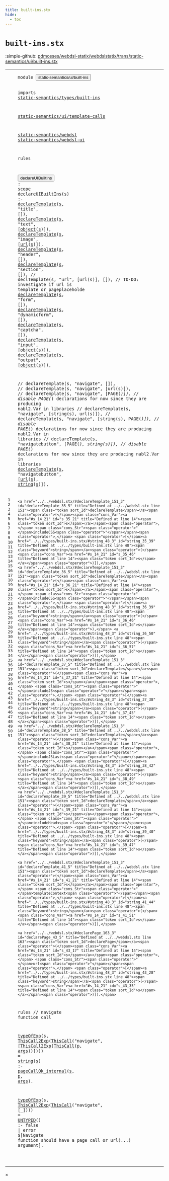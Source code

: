 ```yaml
---
title: built-ins.stx
hide:
  - toc
---
```


# `built-ins.stx`

:simple-github: [pdmosses/webdsl-statix/webdslstatix/trans/static-semantics/ui/built-ins.stx]

[pdmosses/webdsl-statix/webdslstatix/trans/static-semantics/ui/built-ins.stx]: https://github.com/pdmosses/webdsl-statix/blob/master/webdslstatix/trans/static-semantics/ui/built-ins.stx "The source file on GitHub"

<div class="stx"><table class="highlighttable"><tbody><tr><td class="linenos"><div class="linenodiv"><pre><span></span>1
2
3
4
5
6
7
8
9
10
11
12
13
14
15
16
17
18
19
20
21
22
23
24
25
26
27
28
29
30
31
32
33
34
35
36
37
38
39
40
41
42
43
44
45
46
47
48
49
50
51
</pre></div></td>
<td class="code"><pre><code><span class="keyword">module</span> <button class="modal-open" id="static-semantics/ui/built-ins_1_8" title="Multi-file references" data-urls="../../webdsl-ui.stx/#static-semantics/ui/built-ins_13_3 line 13; ../../webdsl.stx/#static-semantics/ui/built-ins_9_3 line 9"><span class="token sort_Id">static-semantics/ui/built-ins</span></button>

<span class="keyword">imports</span>
  <a href="../../types/built-ins.stx/#static-semantics/types/built-ins_1_8" id="static-semantics/types/built-ins_4_3" title="Defined at ../../types/built-ins.stx line 1"><span class="token sort_Id">static-semantics/types/built-ins</span></a>

  <a href="../template-calls.stx/#static-semantics/ui/template-calls_1_8" id="static-semantics/ui/template-calls_6_3" title="Defined at ../template-calls.stx line 1"><span class="token sort_Id">static-semantics/ui/template-calls</span></a>

  <a href="../../webdsl.stx/#static-semantics/webdsl_1_8" id="static-semantics/webdsl_8_3" title="Defined at ../../webdsl.stx line 1"><span class="token sort_Id">static-semantics/webdsl</span></a>
  <a href="../../webdsl-ui.stx/#static-semantics/webdsl-ui_1_8" id="static-semantics/webdsl-ui_9_3" title="Defined at ../../webdsl-ui.stx line 1"><span class="token sort_Id">static-semantics/webdsl-ui</span></a>

<span class="keyword">rules</span>

  <button class="modal-open" id="declareUIBuiltIns_13_3" title="Multi-file references" data-urls="#declareUIBuiltIns_14_3 line 14; ../../webdsl.stx/#declareUIBuiltIns_383_5 line 383"><span class="token sort_Id">declareUIBuiltIns</span></button> <span class="operator">:</span> <span class="cons_ScopeSort"><span class="keyword">scope</span></span>
  <a href="#declareUIBuiltIns_13_3" id="declareUIBuiltIns_14_3" title="Defined at line 13"><span class="token sort_Id">declareUIBuiltIns</span></a><span class="operator">(</span><span class="cons_Var"><a href="#s_15_21" id="s_14_21" title="Referenced at line 15, 16, 17, 18, 19, 21, 22, 23, 24, 25, 33, 35, 36, 37, 38, 39, 41, 43"><span class="token sort_Id">s</span></a></span><span class="operator">)</span> <span class="operator">:-</span>
    <a href="../../webdsl.stx/#declareTemplate_151_3" id="declareTemplate_15_5" title="Defined at ../../webdsl.stx line 151"><span class="token sort_Id">declareTemplate</span></a><span class="operator">(</span><span class="cons_Var"><a href="#s_14_21" id="s_15_21" title="Defined at line 14"><span class="token sort_Id">s</span></a></span><span class="operator">,</span> <span class="cons_Str"><span class="operator">"</span>title<span class="operator">"</span></span><span class="operator">,</span> <span class="operator">[]),</span>
    <a href="../../webdsl.stx/#declareTemplate_151_3" id="declareTemplate_16_5" title="Defined at ../../webdsl.stx line 151"><span class="token sort_Id">declareTemplate</span></a><span class="operator">(</span><span class="cons_Var"><a href="#s_14_21" id="s_16_21" title="Defined at line 14"><span class="token sort_Id">s</span></a></span><span class="operator">,</span> <span class="cons_Str"><span class="operator">"</span>text<span class="operator">"</span></span><span class="operator">,</span> <span class="operator">[</span><a href="../../types/built-ins.stx/#object_84_3" id="object_16_33" title="Defined at ../../types/built-ins.stx line 84"><span class="token sort_Id">object</span></a><span class="operator">(</span><span class="cons_Var"><a href="#s_14_21" id="s_16_40" title="Defined at line 14"><span class="token sort_Id">s</span></a></span><span class="operator">)]),</span>
    <a href="../../webdsl.stx/#declareTemplate_151_3" id="declareTemplate_17_5" title="Defined at ../../webdsl.stx line 151"><span class="token sort_Id">declareTemplate</span></a><span class="operator">(</span><span class="cons_Var"><a href="#s_14_21" id="s_17_21" title="Defined at line 14"><span class="token sort_Id">s</span></a></span><span class="operator">,</span> <span class="cons_Str"><span class="operator">"</span>image<span class="operator">"</span></span><span class="operator">,</span> <span class="operator">[</span><a href="../../types/built-ins.stx/#url_54_3" id="url_17_34" title="Defined at ../../types/built-ins.stx line 54"><span class="token sort_Id">url</span></a><span class="operator">(</span><span class="cons_Var"><a href="#s_14_21" id="s_17_38" title="Defined at line 14"><span class="token sort_Id">s</span></a></span><span class="operator">)]),</span>
    <a href="../../webdsl.stx/#declareTemplate_151_3" id="declareTemplate_18_5" title="Defined at ../../webdsl.stx line 151"><span class="token sort_Id">declareTemplate</span></a><span class="operator">(</span><span class="cons_Var"><a href="#s_14_21" id="s_18_21" title="Defined at line 14"><span class="token sort_Id">s</span></a></span><span class="operator">,</span> <span class="cons_Str"><span class="operator">"</span>header<span class="operator">"</span></span><span class="operator">,</span> <span class="operator">[]),</span>
    <a href="../../webdsl.stx/#declareTemplate_151_3" id="declareTemplate_19_5" title="Defined at ../../webdsl.stx line 151"><span class="token sort_Id">declareTemplate</span></a><span class="operator">(</span><span class="cons_Var"><a href="#s_14_21" id="s_19_21" title="Defined at line 14"><span class="token sort_Id">s</span></a></span><span class="operator">,</span> <span class="cons_Str"><span class="operator">"</span>section<span class="operator">"</span></span><span class="operator">,</span> <span class="operator">[]),</span>
<span class="layout">//    declTemplate(s, "url", [url(s)], []), // TO-DO: investigate if url is template or pageplaceholde</span>
    <a href="../../webdsl.stx/#declareTemplate_151_3" id="declareTemplate_21_5" title="Defined at ../../webdsl.stx line 151"><span class="token sort_Id">declareTemplate</span></a><span class="operator">(</span><span class="cons_Var"><a href="#s_14_21" id="s_21_21" title="Defined at line 14"><span class="token sort_Id">s</span></a></span><span class="operator">,</span> <span class="cons_Str"><span class="operator">"</span>form<span class="operator">"</span></span><span class="operator">,</span> <span class="operator">[]),</span>
    <a href="../../webdsl.stx/#declareTemplate_151_3" id="declareTemplate_22_5" title="Defined at ../../webdsl.stx line 151"><span class="token sort_Id">declareTemplate</span></a><span class="operator">(</span><span class="cons_Var"><a href="#s_14_21" id="s_22_21" title="Defined at line 14"><span class="token sort_Id">s</span></a></span><span class="operator">,</span> <span class="cons_Str"><span class="operator">"</span>dynamicform<span class="operator">"</span></span><span class="operator">,</span> <span class="operator">[]),</span>
    <a href="../../webdsl.stx/#declareTemplate_151_3" id="declareTemplate_23_5" title="Defined at ../../webdsl.stx line 151"><span class="token sort_Id">declareTemplate</span></a><span class="operator">(</span><span class="cons_Var"><a href="#s_14_21" id="s_23_21" title="Defined at line 14"><span class="token sort_Id">s</span></a></span><span class="operator">,</span> <span class="cons_Str"><span class="operator">"</span>captcha<span class="operator">"</span></span><span class="operator">,</span> <span class="operator">[]),</span>
    <a href="../../webdsl.stx/#declareTemplate_151_3" id="declareTemplate_24_5" title="Defined at ../../webdsl.stx line 151"><span class="token sort_Id">declareTemplate</span></a><span class="operator">(</span><span class="cons_Var"><a href="#s_14_21" id="s_24_21" title="Defined at line 14"><span class="token sort_Id">s</span></a></span><span class="operator">,</span> <span class="cons_Str"><span class="operator">"</span>input<span class="operator">"</span></span><span class="operator">,</span> <span class="operator">[</span><a href="../../types/built-ins.stx/#object_84_3" id="object_24_34" title="Defined at ../../types/built-ins.stx line 84"><span class="token sort_Id">object</span></a><span class="operator">(</span><span class="cons_Var"><a href="#s_14_21" id="s_24_41" title="Defined at line 14"><span class="token sort_Id">s</span></a></span><span class="operator">)]),</span>
    <a href="../../webdsl.stx/#declareTemplate_151_3" id="declareTemplate_25_5" title="Defined at ../../webdsl.stx line 151"><span class="token sort_Id">declareTemplate</span></a><span class="operator">(</span><span class="cons_Var"><a href="#s_14_21" id="s_25_21" title="Defined at line 14"><span class="token sort_Id">s</span></a></span><span class="operator">,</span> <span class="cons_Str"><span class="operator">"</span>output<span class="operator">"</span></span><span class="operator">,</span> <span class="operator">[</span><a href="../../types/built-ins.stx/#object_84_3" id="object_25_35" title="Defined at ../../types/built-ins.stx line 84"><span class="token sort_Id">object</span></a><span class="operator">(</span><span class="cons_Var"><a href="#s_14_21" id="s_25_42" title="Defined at line 14"><span class="token sort_Id">s</span></a></span><span class="operator">)]),</span>

<span class="layout">//    declareTemplate(s, "navigate", []),</span>
<span class="layout">//    declareTemplate(s, "navigate", [url(s)]),</span>
<span class="layout">//    declareTemplate(s, "navigate", [PAGE(_)]), // disable PAGE(_) declarations for now since they are producing nabl2.Var in libraries</span>
<span class="layout">//    declareTemplate(s, "navigate", [string(s), url(s)]),</span>
<span class="layout">//    declareTemplate(s, "navigate", [string(s), PAGE(_)]), // disable PAGE(_) declarations for now since they are producing nabl2.Var in libraries</span>
<span class="layout">//    declareTemplate(s, "navigatebutton", [PAGE(_), string(s)]), // disable PAGE(_) declarations for now since they are producing nabl2.Var in libraries</span>
    <a href="../../webdsl.stx/#declareTemplate_151_3" id="declareTemplate_33_5" title="Defined at ../../webdsl.stx line 151"><span class="token sort_Id">declareTemplate</span></a><span class="operator">(</span><span class="cons_Var"><a href="#s_14_21" id="s_33_21" title="Defined at line 14"><span class="token sort_Id">s</span></a></span><span class="operator">,</span> <span class="cons_Str"><span class="operator">"</span>navigatebutton<span class="operator">"</span></span><span class="operator">,</span> <span class="operator">[</span><a href="../../types/built-ins.stx/#url_54_3" id="url_33_43" title="Defined at ../../types/built-ins.stx line 54"><span class="token sort_Id">url</span></a><span class="operator">(</span><span class="cons_Var"><a href="#s_14_21" id="s_33_47" title="Defined at line 14"><span class="token sort_Id">s</span></a></span><span class="operator">),</span> <a href="../../types/built-ins.stx/#string_48_3" id="string_33_51" title="Defined at ../../types/built-ins.stx line 48"><span class="keyword">string</span></a><span class="operator">(</span><span class="cons_Var"><a href="#s_14_21" id="s_33_58" title="Defined at line 14"><span class="token sort_Id">s</span></a></span><span class="operator">)]),</span>

    <a href="../../webdsl.stx/#declareTemplate_151_3" id="declareTemplate_35_5" title="Defined at ../../webdsl.stx line 151"><span class="token sort_Id">declareTemplate</span></a><span class="operator">(</span><span class="cons_Var"><a href="#s_14_21" id="s_35_21" title="Defined at line 14"><span class="token sort_Id">s</span></a></span><span class="operator">,</span> <span class="cons_Str"><span class="operator">"</span>includeCSS<span class="operator">"</span></span><span class="operator">,</span> <span class="operator">[</span><a href="../../types/built-ins.stx/#string_48_3" id="string_35_39" title="Defined at ../../types/built-ins.stx line 48"><span class="keyword">string</span></a><span class="operator">(</span><span class="cons_Var"><a href="#s_14_21" id="s_35_46" title="Defined at line 14"><span class="token sort_Id">s</span></a></span><span class="operator">)]),</span>
    <a href="../../webdsl.stx/#declareTemplate_151_3" id="declareTemplate_36_5" title="Defined at ../../webdsl.stx line 151"><span class="token sort_Id">declareTemplate</span></a><span class="operator">(</span><span class="cons_Var"><a href="#s_14_21" id="s_36_21" title="Defined at line 14"><span class="token sort_Id">s</span></a></span><span class="operator">,</span> <span class="cons_Str"><span class="operator">"</span>includeCSS<span class="operator">"</span></span><span class="operator">,</span> <span class="operator">[</span><a href="../../types/built-ins.stx/#string_48_3" id="string_36_39" title="Defined at ../../types/built-ins.stx line 48"><span class="keyword">string</span></a><span class="operator">(</span><span class="cons_Var"><a href="#s_14_21" id="s_36_46" title="Defined at line 14"><span class="token sort_Id">s</span></a></span><span class="operator">),</span> <a href="../../types/built-ins.stx/#string_48_3" id="string_36_50" title="Defined at ../../types/built-ins.stx line 48"><span class="keyword">string</span></a><span class="operator">(</span><span class="cons_Var"><a href="#s_14_21" id="s_36_57" title="Defined at line 14"><span class="token sort_Id">s</span></a></span><span class="operator">)]),</span>
    <a href="../../webdsl.stx/#declareTemplate_151_3" id="declareTemplate_37_5" title="Defined at ../../webdsl.stx line 151"><span class="token sort_Id">declareTemplate</span></a><span class="operator">(</span><span class="cons_Var"><a href="#s_14_21" id="s_37_21" title="Defined at line 14"><span class="token sort_Id">s</span></a></span><span class="operator">,</span> <span class="cons_Str"><span class="operator">"</span>includeJS<span class="operator">"</span></span><span class="operator">,</span> <span class="operator">[</span><a href="../../types/built-ins.stx/#string_48_3" id="string_37_38" title="Defined at ../../types/built-ins.stx line 48"><span class="keyword">string</span></a><span class="operator">(</span><span class="cons_Var"><a href="#s_14_21" id="s_37_45" title="Defined at line 14"><span class="token sort_Id">s</span></a></span><span class="operator">)]),</span>
    <a href="../../webdsl.stx/#declareTemplate_151_3" id="declareTemplate_38_5" title="Defined at ../../webdsl.stx line 151"><span class="token sort_Id">declareTemplate</span></a><span class="operator">(</span><span class="cons_Var"><a href="#s_14_21" id="s_38_21" title="Defined at line 14"><span class="token sort_Id">s</span></a></span><span class="operator">,</span> <span class="cons_Str"><span class="operator">"</span>includeJSLast<span class="operator">"</span></span><span class="operator">,</span> <span class="operator">[</span><a href="../../types/built-ins.stx/#string_48_3" id="string_38_42" title="Defined at ../../types/built-ins.stx line 48"><span class="keyword">string</span></a><span class="operator">(</span><span class="cons_Var"><a href="#s_14_21" id="s_38_49" title="Defined at line 14"><span class="token sort_Id">s</span></a></span><span class="operator">)]),</span>
    <a href="../../webdsl.stx/#declareTemplate_151_3" id="declareTemplate_39_5" title="Defined at ../../webdsl.stx line 151"><span class="token sort_Id">declareTemplate</span></a><span class="operator">(</span><span class="cons_Var"><a href="#s_14_21" id="s_39_21" title="Defined at line 14"><span class="token sort_Id">s</span></a></span><span class="operator">,</span> <span class="cons_Str"><span class="operator">"</span>includeHead<span class="operator">"</span></span><span class="operator">,</span> <span class="operator">[</span><a href="../../types/built-ins.stx/#string_48_3" id="string_39_40" title="Defined at ../../types/built-ins.stx line 48"><span class="keyword">string</span></a><span class="operator">(</span><span class="cons_Var"><a href="#s_14_21" id="s_39_47" title="Defined at line 14"><span class="token sort_Id">s</span></a></span><span class="operator">)]),</span>

    <a href="../../webdsl.stx/#declareTemplate_151_3" id="declareTemplate_41_5" title="Defined at ../../webdsl.stx line 151"><span class="token sort_Id">declareTemplate</span></a><span class="operator">(</span><span class="cons_Var"><a href="#s_14_21" id="s_41_21" title="Defined at line 14"><span class="token sort_Id">s</span></a></span><span class="operator">,</span> <span class="cons_Str"><span class="operator">"</span>templateContext<span class="operator">"</span></span><span class="operator">,</span> <span class="operator">[</span><a href="../../types/built-ins.stx/#string_48_3" id="string_41_44" title="Defined at ../../types/built-ins.stx line 48"><span class="keyword">string</span></a><span class="operator">(</span><span class="cons_Var"><a href="#s_14_21" id="s_41_51" title="Defined at line 14"><span class="token sort_Id">s</span></a></span><span class="operator">)]),</span>

    <a href="../../webdsl.stx/#declarePage_163_3" id="declarePage_43_5" title="Defined at ../../webdsl.stx line 163"><span class="token sort_Id">declarePage</span></a><span class="operator">(</span><span class="cons_Var"><a href="#s_14_21" id="s_43_17" title="Defined at line 14"><span class="token sort_Id">s</span></a></span><span class="operator">,</span> <span class="cons_Str"><span class="operator">"</span>url<span class="operator">"</span></span><span class="operator">,</span> <span class="operator">[</span><a href="../../types/built-ins.stx/#string_48_3" id="string_43_28" title="Defined at ../../types/built-ins.stx line 48"><span class="keyword">string</span></a><span class="operator">(</span><span class="cons_Var"><a href="#s_14_21" id="s_43_35" title="Defined at line 14"><span class="token sort_Id">s</span></a></span><span class="operator">)]).</span>

<span class="keyword">rules</span> <span class="layout">// navigate function call</span>

  <a href="../../webdsl.stx/#typeOfExp_388_3" id="typeOfExp_47_3" title="Defined at ../../webdsl.stx line 388"><span class="token sort_Id">typeOfExp</span></a><span class="operator">(</span><span class="cons_Var">s</span><span class="operator">,</span> <span class="cons_Op"><a href="../../../../src-gen/statix/signatures/WebDSL-Action-sig.stx/#ThisCall2Exp_135_5" id="ThisCall2Exp_47_16" title="Defined at ../../../../src-gen/statix/signatures/WebDSL-Action-sig.stx line 135"><span class="token sort_Id">ThisCall2Exp</span></a><span class="operator">(</span><span class="cons_Op"><a href="../../../../src-gen/statix/signatures/WebDSL-Action-sig.stx/#ThisCall_136_5" id="ThisCall_47_29" title="Defined at ../../../../src-gen/statix/signatures/WebDSL-Action-sig.stx line 136"><span class="token sort_Id">ThisCall</span></a><span class="operator">(</span><span class="cons_Str"><span class="operator">"</span>navigate<span class="operator">"</span></span><span class="operator">,</span> <span class="operator">[</span><span class="cons_Op"><a href="../../../../src-gen/statix/signatures/WebDSL-Action-sig.stx/#ThisCall2Exp_135_5" id="ThisCall2Exp_47_51" title="Defined at ../../../../src-gen/statix/signatures/WebDSL-Action-sig.stx line 135"><span class="token sort_Id">ThisCall2Exp</span></a><span class="operator">(</span><span class="cons_Op"><a href="../../../../src-gen/statix/signatures/WebDSL-Action-sig.stx/#ThisCall_136_5" id="ThisCall_47_64" title="Defined at ../../../../src-gen/statix/signatures/WebDSL-Action-sig.stx line 136"><span class="token sort_Id">ThisCall</span></a><span class="operator">(</span><span class="cons_Var"><a href="#p_48_28" id="p_47_73" title="Referenced at line 48"><span class="token sort_Id">p</span></a></span><span class="operator">,</span> <span class="cons_Var"><a href="#args_48_31" id="args_47_76" title="Referenced at line 48"><span class="token sort_Id">args</span></a></span><span class="operator">)</span></span><span class="operator">)</span></span><span class="operator">])</span></span><span class="operator">)</span></span><span class="operator">)</span> <span class="operator">=</span> <a href="../../types/built-ins.stx/#string_48_3" id="string_47_89" title="Defined at ../../types/built-ins.stx line 48"><span class="keyword">string</span></a><span class="operator">(</span><span class="cons_Var"><a href="#s_48_25" id="s_47_96" title="Referenced at line 48"><span class="token sort_Id">s</span></a></span><span class="operator">)</span> <span class="operator">:-</span>
    <a href="../template-calls.stx/#pageCallOk_internal_84_3" id="pageCallOk_internal_48_5" title="Defined at ../template-calls.stx line 84"><span class="token sort_Id">pageCallOk_internal</span></a><span class="operator">(</span><span class="cons_Var"><a href="#s_47_96" id="s_48_25" title="Defined at line 47"><span class="token sort_Id">s</span></a></span><span class="operator">,</span> <span class="cons_Var"><a href="#p_47_73" id="p_48_28" title="Defined at line 47"><span class="token sort_Id">p</span></a></span><span class="operator">,</span> <span class="cons_Var"><a href="#args_47_76" id="args_48_31" title="Defined at line 47"><span class="token sort_Id">args</span></a></span><span class="operator">).</span>

  <a href="../../webdsl.stx/#typeOfExp_388_3" id="typeOfExp_50_3" title="Defined at ../../webdsl.stx line 388"><span class="token sort_Id">typeOfExp</span></a><span class="operator">(</span><span class="cons_Var"><span id="s_50_13" title="Not referenced"><span class="token sort_Id">s</span></span></span><span class="operator">,</span> <span class="cons_Op"><a href="../../../../src-gen/statix/signatures/WebDSL-Action-sig.stx/#ThisCall2Exp_135_5" id="ThisCall2Exp_50_16" title="Defined at ../../../../src-gen/statix/signatures/WebDSL-Action-sig.stx line 135"><span class="token sort_Id">ThisCall2Exp</span></a><span class="operator">(</span><span class="cons_Op"><a href="../../../../src-gen/statix/signatures/WebDSL-Action-sig.stx/#ThisCall_136_5" id="ThisCall_50_29" title="Defined at ../../../../src-gen/statix/signatures/WebDSL-Action-sig.stx line 136"><span class="token sort_Id">ThisCall</span></a><span class="operator">(</span><span class="cons_Str"><span class="operator">"</span>navigate<span class="operator">"</span></span><span class="operator">,</span> <span class="operator">[_])</span></span><span class="operator">)</span></span><span class="operator">)</span> <span class="operator">=</span> <span class="cons_Op"><a href="../../webdsl-types.stx/#UNTYPED_49_5" id="UNTYPED_50_59" title="Defined at ../../webdsl-types.stx line 49"><span class="token sort_Id">UNTYPED</span></a><span class="operator">()</span></span> <span class="operator">:-</span>
    <span class="keyword">false</span> <span class="operator">|</span> <span class="keyword">error</span> <span class="operator">$[</span><span class="cons_Text">Navigate function should have a page call or url(...) argument</span><span class="operator">].</span>

</code></pre></td></tr></tbody></table></div>

<div id="modal">
  <div id="modal-content">
    <span id="modal-close">&times;</span>
    <h2 id="modal-h2"></h2>
    <p  id="modal-p"></p>
    <ul id="modal-ul"></ul>
  </div>
</div>
